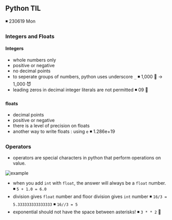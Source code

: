 ## Python TIL

◾ 230619 Mon

### Integers and Floats

#### Integers

- whole numbers only
- positive or negative
- no decimal points
- to seperate groups of numbers, python uses underscore `_`
  ◾ 1,000 👿 → 1_000 😈
- leading zeros in decimal integer literals are not permitted
  ◾ 09 👿

#### floats

- decimal points
- positive or negative
- there is a level of precision on floats
- another way to write floats : using `e`
  ◾ 1.286e+19

### Operators

- operators are special characters in python that perform operations on value.

![example](https://scaler.com/topics/images/arithmetic-operators-in-java-768x476.webp)

- when you add `int` with `float`, the answer will always be a `float` number.
  ◾ `5 + 1.0 = 6.0`
- division gives `float` number and floor division gives `int` number
  ◾ `16/3 = 5.333333333333333`
  ◾ `16//3 = 5`
- exponential should not have the space between asterisks!
  ◾ `3 * * 2` 👿
